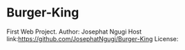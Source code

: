 # Burger-King
First Web Project. 
Author: Josephat Ngugi
Host link:https://github.com/JosephatNgugi/Burger-King
License: 

